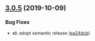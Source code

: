 ## [3.0.5](https://github.com/neovici/cosmoz-grouped-list/compare/v3.0.4...v3.0.5) (2019-10-09)


### Bug Fixes

* **ci:** adopt semantic release ([ea24dcb](https://github.com/neovici/cosmoz-grouped-list/commit/ea24dcb))
